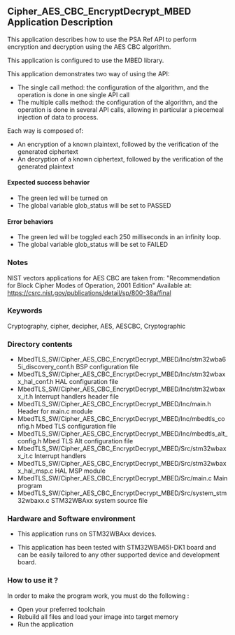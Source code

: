## <b>Cipher_AES_CBC_EncryptDecrypt_MBED Application Description</b>

This application describes how to use the PSA Ref API to perform encryption
and decryption using the AES CBC algorithm.

This application is configured to use the MBED library.

This application demonstrates two way of using the API:

  - The single call method: the configuration of the algorithm, and the operation is done
in one single API call
  - The multiple calls method: the configuration of the algorithm, and the operation is done
in several API calls, allowing in particular a piecemeal injection of data to process.

Each way is composed of:

  - An encryption of a known plaintext, followed by the verification of the generated ciphertext
  - An decryption of a known ciphertext, followed by the verification of the generated plaintext

####  <b>Expected success behavior</b>

- The green led will be turned on
- The global variable glob_status will be set to PASSED

#### <b>Error behaviors</b>

- The green led will be toggled each 250 milliseconds in an infinity loop.
- The global variable glob_status will be set to FAILED

### <b>Notes</b>
NIST vectors applications for AES CBC are taken from:
"Recommendation for Block Cipher Modes of Operation, 2001 Edition"
Available at:
 https://csrc.nist.gov/publications/detail/sp/800-38a/final

### <b>Keywords</b>

Cryptography, cipher, decipher, AES, AESCBC, Cryptographic

### <b>Directory contents</b>

  - MbedTLS_SW/Cipher_AES_CBC_EncryptDecrypt_MBED/Inc/stm32wba65i_discovery_conf.h     BSP configuration file
  - MbedTLS_SW/Cipher_AES_CBC_EncryptDecrypt_MBED/Inc/stm32wbaxx_hal_conf.h    HAL configuration file
  - MbedTLS_SW/Cipher_AES_CBC_EncryptDecrypt_MBED/Inc/stm32wbaxx_it.h          Interrupt handlers header file
  - MbedTLS_SW/Cipher_AES_CBC_EncryptDecrypt_MBED/Inc/main.h                        Header for main.c module
  - MbedTLS_SW/Cipher_AES_CBC_EncryptDecrypt_MBED/Inc/mbedtls_config.h              Mbed TLS configuration file
  - MbedTLS_SW/Cipher_AES_CBC_EncryptDecrypt_MBED/Inc/mbedtls_alt_config.h          Mbed TLS Alt configuration file
  - MbedTLS_SW/Cipher_AES_CBC_EncryptDecrypt_MBED/Src/stm32wbaxx_it.c          Interrupt handlers
  - MbedTLS_SW/Cipher_AES_CBC_EncryptDecrypt_MBED/Src/stm32wbaxx_hal_msp.c     HAL MSP module
  - MbedTLS_SW/Cipher_AES_CBC_EncryptDecrypt_MBED/Src/main.c                        Main program
  - MbedTLS_SW/Cipher_AES_CBC_EncryptDecrypt_MBED/Src/system_stm32wbaxx.c      STM32WBAxx system source file

### <b>Hardware and Software environment</b>

  - This application runs on STM32WBAxx devices.

  - This application has been tested with STM32WBA65I-DK1 board and can be
    easily tailored to any other supported device and development board.

###  <b>How to use it ?</b>

In order to make the program work, you must do the following :

 - Open your preferred toolchain
 - Rebuild all files and load your image into target memory
 - Run the application

